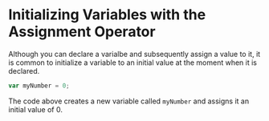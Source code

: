 # Initializing Variables with the Assignment Operator

Although you can declare a varialbe and subsequently assign a value to it, it is common to initialize a variable to an initial value at the moment when it is declared.

```js
var myNumber = 0;
```

The code above creates a new variable called `myNumber` and assigns it an initial value of 0.
